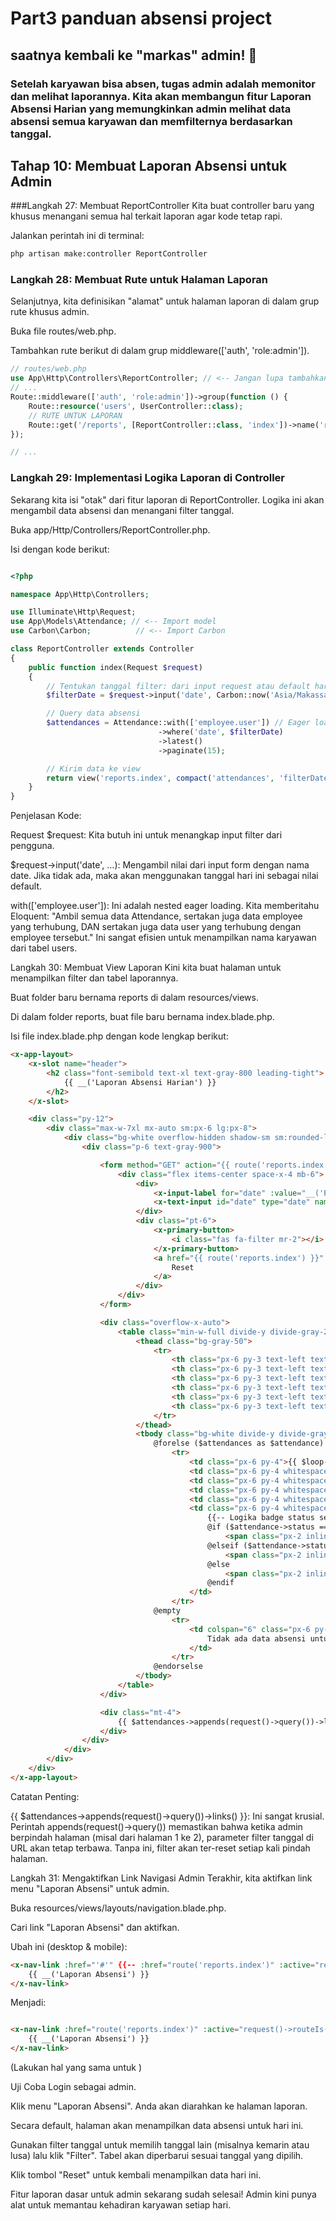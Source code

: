 # Part3 panduan absensi project

## saatnya kembali ke "markas" admin! 👮
### Setelah karyawan bisa absen, tugas admin adalah memonitor dan melihat laporannya. Kita akan membangun fitur Laporan Absensi Harian yang memungkinkan admin melihat data absensi semua karyawan dan memfilternya berdasarkan tanggal.

## Tahap 10: Membuat Laporan Absensi untuk Admin
###Langkah 27: Membuat ReportController
Kita buat controller baru yang khusus menangani semua hal terkait laporan agar kode tetap rapi.

Jalankan perintah ini di terminal:

```Bash
php artisan make:controller ReportController
```

### Langkah 28: Membuat Rute untuk Halaman Laporan
Selanjutnya, kita definisikan "alamat" untuk halaman laporan di dalam grup rute khusus admin.

Buka file routes/web.php.

Tambahkan rute berikut di dalam grup middleware(['auth', 'role:admin']).

```PHP
// routes/web.php
use App\Http\Controllers\ReportController; // <-- Jangan lupa tambahkan ini
// ...
Route::middleware(['auth', 'role:admin'])->group(function () {
    Route::resource('users', UserController::class);
    // RUTE UNTUK LAPORAN
    Route::get('/reports', [ReportController::class, 'index'])->name('reports.index'); // <-- TAMBAHKAN INI
});

// ...
```
### Langkah 29: Implementasi Logika Laporan di Controller
Sekarang kita isi "otak" dari fitur laporan di ReportController. Logika ini akan mengambil data absensi dan menangani filter tanggal.

Buka app/Http/Controllers/ReportController.php.

Isi dengan kode berikut:

```PHP

<?php

namespace App\Http\Controllers;

use Illuminate\Http\Request;
use App\Models\Attendance; // <-- Import model
use Carbon\Carbon;          // <-- Import Carbon

class ReportController extends Controller
{
    public function index(Request $request)
    {
        // Tentukan tanggal filter: dari input request atau default hari ini
        $filterDate = $request->input('date', Carbon::now('Asia/Makassar')->format('Y-m-d'));

        // Query data absensi
        $attendances = Attendance::with(['employee.user']) // Eager loading relasi bertingkat
                                 ->where('date', $filterDate)
                                 ->latest()
                                 ->paginate(15);

        // Kirim data ke view
        return view('reports.index', compact('attendances', 'filterDate'));
    }
}
```
Penjelasan Kode:

Request $request: Kita butuh ini untuk menangkap input filter dari pengguna.

$request->input('date', ...): Mengambil nilai dari input form dengan nama date. Jika tidak ada, maka akan menggunakan tanggal hari ini sebagai nilai default.

with(['employee.user']): Ini adalah nested eager loading. Kita memberitahu Eloquent: "Ambil semua data Attendance, sertakan juga data employee yang terhubung, DAN sertakan juga data user yang terhubung dengan employee tersebut." Ini sangat efisien untuk menampilkan nama karyawan dari tabel users.

Langkah 30: Membuat View Laporan
Kini kita buat halaman untuk menampilkan filter dan tabel laporannya.

Buat folder baru bernama reports di dalam resources/views.

Di dalam folder reports, buat file baru bernama index.blade.php.

Isi file index.blade.php dengan kode lengkap berikut:

```HTML
<x-app-layout>
    <x-slot name="header">
        <h2 class="font-semibold text-xl text-gray-800 leading-tight">
            {{ __('Laporan Absensi Harian') }}
        </h2>
    </x-slot>

    <div class="py-12">
        <div class="max-w-7xl mx-auto sm:px-6 lg:px-8">
            <div class="bg-white overflow-hidden shadow-sm sm:rounded-lg">
                <div class="p-6 text-gray-900">

                    <form method="GET" action="{{ route('reports.index') }}">
                        <div class="flex items-center space-x-4 mb-6">
                            <div>
                                <x-input-label for="date" :value="__('Pilih Tanggal')" />
                                <x-text-input id="date" type="date" name="date" :value="$filterDate" />
                            </div>
                            <div class="pt-6">
                                <x-primary-button>
                                    <i class="fas fa-filter mr-2"></i> Filter
                                </x-primary-button>
                                <a href="{{ route('reports.index') }}" class="ml-2 inline-flex items-center px-4 py-2 bg-gray-300 border border-transparent rounded-md font-semibold text-xs text-gray-700 uppercase tracking-widest hover:bg-gray-400 focus:outline-none focus:border-gray-900 focus:ring ring-gray-300 disabled:opacity-25 transition ease-in-out duration-150">
                                    Reset
                                </a>
                            </div>
                        </div>
                    </form>

                    <div class="overflow-x-auto">
                        <table class="min-w-full divide-y divide-gray-200">
                            <thead class="bg-gray-50">
                                <tr>
                                    <th class="px-6 py-3 text-left text-xs font-medium text-gray-500 uppercase">No</th>
                                    <th class="px-6 py-3 text-left text-xs font-medium text-gray-500 uppercase">Nama Karyawan</th>
                                    <th class="px-6 py-3 text-left text-xs font-medium text-gray-500 uppercase">NIP</th>
                                    <th class="px-6 py-3 text-left text-xs font-medium text-gray-500 uppercase">Jam Masuk</th>
                                    <th class="px-6 py-3 text-left text-xs font-medium text-gray-500 uppercase">Jam Pulang</th>
                                    <th class="px-6 py-3 text-left text-xs font-medium text-gray-500 uppercase">Status</th>
                                </tr>
                            </thead>
                            <tbody class="bg-white divide-y divide-gray-200">
                                @forelse ($attendances as $attendance)
                                    <tr>
                                        <td class="px-6 py-4">{{ $loop->iteration + $attendances->firstItem() - 1 }}</td>
                                        <td class="px-6 py-4 whitespace-nowrap">{{ $attendance->employee->user->name }}</td>
                                        <td class="px-6 py-4 whitespace-nowrap">{{ $attendance->employee->nip }}</td>
                                        <td class="px-6 py-4 whitespace-nowrap">{{ $attendance->time_in }}</td>
                                        <td class="px-6 py-4 whitespace-nowrap">{{ $attendance->time_out ?? '-' }}</td>
                                        <td class="px-6 py-4 whitespace-nowrap">
                                            {{-- Logika badge status seperti di riwayat absensi --}}
                                            @if ($attendance->status == 'Hadir')
                                                <span class="px-2 inline-flex text-xs leading-5 font-semibold rounded-full bg-green-100 text-green-800">Hadir</span>
                                            @elseif ($attendance->status == 'Terlambat')
                                                <span class="px-2 inline-flex text-xs leading-5 font-semibold rounded-full bg-yellow-100 text-yellow-800">Terlambat</span>
                                            @else
                                                <span class="px-2 inline-flex text-xs leading-5 font-semibold rounded-full bg-red-100 text-red-800">{{ $attendance->status }}</span>
                                            @endif
                                        </td>
                                    </tr>
                                @empty
                                    <tr>
                                        <td colspan="6" class="px-6 py-4 text-center text-gray-500">
                                            Tidak ada data absensi untuk tanggal ini.
                                        </td>
                                    </tr>
                                @endorselse
                            </tbody>
                        </table>
                    </div>

                    <div class="mt-4">
                        {{ $attendances->appends(request()->query())->links() }}
                    </div>
                </div>
            </div>
        </div>
    </div>
</x-app-layout>
```
Catatan Penting:

{{ $attendances->appends(request()->query())->links() }}: Ini sangat krusial. Perintah appends(request()->query()) memastikan bahwa ketika admin berpindah halaman (misal dari halaman 1 ke 2), parameter filter tanggal di URL akan tetap terbawa. Tanpa ini, filter akan ter-reset setiap kali pindah halaman.

Langkah 31: Mengaktifkan Link Navigasi Admin
Terakhir, kita aktifkan link menu "Laporan Absensi" untuk admin.

Buka resources/views/layouts/navigation.blade.php.

Cari link "Laporan Absensi" dan aktifkan.

Ubah ini (desktop & mobile):

```HTML
<x-nav-link :href="'#'" {{-- :href="route('reports.index')" :active="request()->routeIs('reports.*')" --}}>
    {{ __('Laporan Absensi') }}
</x-nav-link>
```
Menjadi:

```HTML

<x-nav-link :href="route('reports.index')" :active="request()->routeIs('reports.*')">
    {{ __('Laporan Absensi') }}
</x-nav-link>
```
(Lakukan hal yang sama untuk <x-responsive-nav-link>)

Uji Coba
Login sebagai admin.

Klik menu "Laporan Absensi". Anda akan diarahkan ke halaman laporan.

Secara default, halaman akan menampilkan data absensi untuk hari ini.

Gunakan filter tanggal untuk memilih tanggal lain (misalnya kemarin atau lusa) lalu klik "Filter". Tabel akan diperbarui sesuai tanggal yang dipilih.

Klik tombol "Reset" untuk kembali menampilkan data hari ini.

Fitur laporan dasar untuk admin sekarang sudah selesai! Admin kini punya alat untuk memantau kehadiran karyawan setiap hari.
